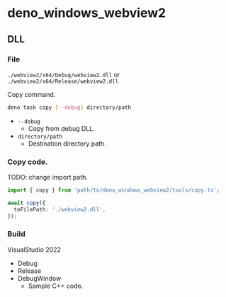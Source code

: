 # deno_windows_webview2

## DLL

### File

`./webview2/x64/Debug/webview2.dll` or `./webview2/x64/Release/webview2.dll`

Copy command.

```sh
deno task copy [--debug] directory/path
```

* `--debug`
  * Copy from debug DLL.
* `directory/path`
  * Destination directory path.

### Copy code.

TODO: change import path.

```ts
import { copy } from 'path/to/deno_windows_webview2/tools/copy.ts';

await copy({
  toFilePath: './webview2.dll',
});
```

### Build

VisualStudio 2022

* Debug
* Release
* DebugWindow
  * Sample C++ code.
